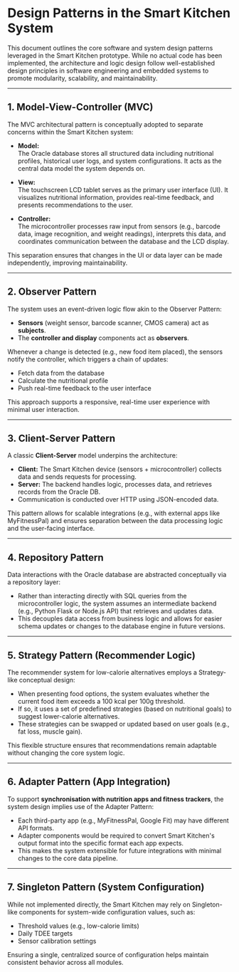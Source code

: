 # Design Patterns in the Smart Kitchen System

This document outlines the core software and system design patterns leveraged in the Smart Kitchen prototype. While no actual code has been implemented, the architecture and logic design follow well-established design principles in software engineering and embedded systems to promote modularity, scalability, and maintainability.

---

## 1. Model-View-Controller (MVC)

The MVC architectural pattern is conceptually adopted to separate concerns within the Smart Kitchen system:

- **Model:**  
  The Oracle database stores all structured data including nutritional profiles, historical user logs, and system configurations. It acts as the central data model the system depends on.

- **View:**  
  The touchscreen LCD tablet serves as the primary user interface (UI). It visualizes nutritional information, provides real-time feedback, and presents recommendations to the user.

- **Controller:**  
  The microcontroller processes raw input from sensors (e.g., barcode data, image recognition, and weight readings), interprets this data, and coordinates communication between the database and the LCD display.

This separation ensures that changes in the UI or data layer can be made independently, improving maintainability.

---

## 2. Observer Pattern

The system uses an event-driven logic flow akin to the Observer Pattern:

- **Sensors** (weight sensor, barcode scanner, CMOS camera) act as **subjects**.
- The **controller and display** components act as **observers**.

Whenever a change is detected (e.g., new food item placed), the sensors notify the controller, which triggers a chain of updates:
- Fetch data from the database
- Calculate the nutritional profile
- Push real-time feedback to the user interface

This approach supports a responsive, real-time user experience with minimal user interaction.

---

## 3. Client-Server Pattern

A classic **Client-Server** model underpins the architecture:

- **Client:** The Smart Kitchen device (sensors + microcontroller) collects data and sends requests for processing.
- **Server:** The backend handles logic, processes data, and retrieves records from the Oracle DB.
- Communication is conducted over HTTP using JSON-encoded data.

This pattern allows for scalable integrations (e.g., with external apps like MyFitnessPal) and ensures separation between the data processing logic and the user-facing interface.

---

## 4. Repository Pattern

Data interactions with the Oracle database are abstracted conceptually via a repository layer:

- Rather than interacting directly with SQL queries from the microcontroller logic, the system assumes an intermediate backend (e.g., Python Flask or Node.js API) that retrieves and updates data.
- This decouples data access from business logic and allows for easier schema updates or changes to the database engine in future versions.

---

## 5. Strategy Pattern (Recommender Logic)

The recommender system for low-calorie alternatives employs a Strategy-like conceptual design:

- When presenting food options, the system evaluates whether the current food item exceeds a 100 kcal per 100g threshold.
- If so, it uses a set of predefined strategies (based on nutritional goals) to suggest lower-calorie alternatives.
- These strategies can be swapped or updated based on user goals (e.g., fat loss, muscle gain).

This flexible structure ensures that recommendations remain adaptable without changing the core system logic.

---

## 6. Adapter Pattern (App Integration)

To support **synchronisation with nutrition apps and fitness trackers**, the system design implies use of the Adapter Pattern:

- Each third-party app (e.g., MyFitnessPal, Google Fit) may have different API formats.
- Adapter components would be required to convert Smart Kitchen's output format into the specific format each app expects.
- This makes the system extensible for future integrations with minimal changes to the core data pipeline.

---

## 7. Singleton Pattern (System Configuration)

While not implemented directly, the Smart Kitchen may rely on Singleton-like components for system-wide configuration values, such as:
- Threshold values (e.g., low-calorie limits)
- Daily TDEE targets
- Sensor calibration settings

Ensuring a single, centralized source of configuration helps maintain consistent behavior across all modules.



